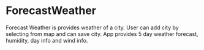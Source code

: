 # ForecastWeather
Forecast Weather is provides weather of a city. User can add city by selecting from map and can save city. App provides 5 day weather forecast, humidity, day info and wind info.
